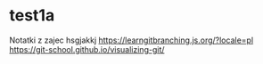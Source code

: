 # test1a
Notatki z zajec
hsgjakkj
https://learngitbranching.js.org/?locale=pl
https://git-school.github.io/visualizing-git/